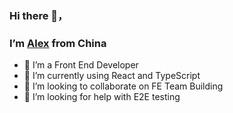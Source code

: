 ### Hi there 👋，
### I’m [Alex](http://alexshan.com/) from China

<!--
**AlexShan2008/AlexShan2008** is a ✨ _special_ ✨ repository because its `README.md` (this file) appears on your GitHub profile.

Here are some ideas to get you started:
-->

- 🔭 I’m a Front End Developer
- 🌱 I’m currently using React and TypeScript
- 👯 I’m looking to collaborate on FE Team Building
- 🤔 I’m looking for help with E2E testing

<!--
- 💬 Ask me about ...
- 📫 How to reach me: ...
- 😄 Pronouns: ...
- ⚡ Fun fact: ...
-->
